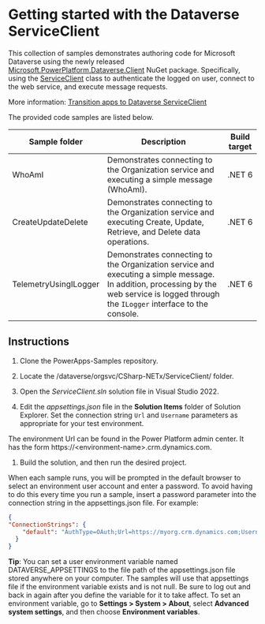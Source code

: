 # Getting started with the Dataverse ServiceClient

This collection of samples demonstrates authoring code for Microsoft Dataverse using the newly released [Microsoft.PowerPlatform.Dataverse.Client](https://www.nuget.org/packages/Microsoft.PowerPlatform.Dataverse.Client/) NuGet package. Specifically, using the [ServiceClient](https://learn.microsoft.com/dotnet/api/microsoft.powerplatform.dataverse.client.serviceclient) class to authenticate the logged on user, connect to the web service, and execute message requests.

More information: [Transition apps to Dataverse ServiceClient](https://learn.microsoft.com/power-apps/developer/data-platform/sdk-client-transition)

The provided code samples are listed below.

|Sample folder|Description|Build target|
|---|---|---|
|WhoAmI|Demonstrates connecting to the Organization service and executing a simple message (WhoAmI).|.NET 6|
|CreateUpdateDelete|Demonstrates connecting to the Organization service and executing Create, Update, Retrieve, and Delete data operations.|.NET 6|
|TelemetryUsingILogger|Demonstrates connecting to the Organization service and executing a simple message. In addition, processing by the web service is logged through the `ILogger` interface to the console.|.NET 6|

## Instructions

1. Clone the PowerApps-Samples repository.

1. Locate the /dataverse/orgsvc/CSharp-NETx/ServiceClient/ folder.

1. Open the *ServiceClient.sln* solution file in Visual Studio 2022.

1. Edit the *appsettings.json* file in the **Solution Items** folder of Solution Explorer. Set the connection string `Url` and `Username` parameters as appropriate for your test environment.

 The environment Url can be found in the Power Platform admin center. It has the form https://\<environment-name>.crm.dynamics.com.

1. Build the solution, and then run the desired project.

When each sample runs, you will be prompted in the default browser to select an environment user account and enter a password. To avoid having to do this every time you run a sample, insert a password parameter into the connection string in the appsettings.json file. For example:

```json
{
"ConnectionStrings": {
    "default": "AuthType=OAuth;Url=https://myorg.crm.dynamics.com;Username=someone@myorg.onmicrosoft.com;Password=mypassword;RedirectUri=http://localhost;AppId=51f81489-12ee-4a9e-aaae-a2591f45987d;LoginPrompt=Auto"
  }
}
```

**Tip**: You can set a user environment variable named DATAVERSE_APPSETTINGS to the file path of the appsettings.json file stored anywhere on your computer. The samples will use that appsettings file if the environment variable exists and is not null. Be sure to log out and back in again after you define the variable for it to take affect. To set an environment variable, go to **Settings > System > About**, select **Advanced system settings**, and then choose **Environment variables**.
